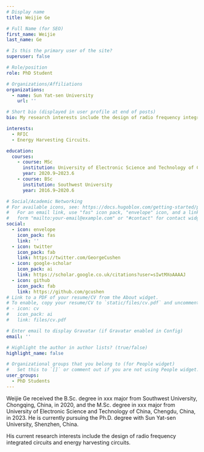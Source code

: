 ```yaml
---
# Display name
title: Weijie Ge

# Full Name (for SEO)
first_name: Weijie
last_name: Ge

# Is this the primary user of the site?
superuser: false

# Role/position
role: PhD Student

# Organizations/Affiliations
organizations:
  - name: Sun Yat-sen University
    url: ''

# Short bio (displayed in user profile at end of posts)
bio: My research interests include the design of radio frequency integrated circuits and energy harvesting circuits.

interests:
  - RFIC
  - Energy Harvesting Circuits.

education:
  courses:
    - course: MSc
      institution: University of Electronic Science and Technology of China
      year: 2020.9~2023.6
    - course: BSc
      institution: Southwest University
      year: 2016.9~2020.6

# Social/Academic Networking
# For available icons, see: https://docs.hugoblox.com/getting-started/page-builder/#icons
#   For an email link, use "fas" icon pack, "envelope" icon, and a link in the
#   form "mailto:your-email@example.com" or "#contact" for contact widget.
social:
  - icon: envelope
    icon_pack: fas
    link: ''
  - icon: twitter
    icon_pack: fab
    link: https://twitter.com/GeorgeCushen
  - icon: google-scholar
    icon_pack: ai
    link: https://scholar.google.co.uk/citations?user=sIwtMXoAAAAJ
  - icon: github
    icon_pack: fab
    link: https://github.com/gcushen
# Link to a PDF of your resume/CV from the About widget.
# To enable, copy your resume/CV to `static/files/cv.pdf` and uncomment the lines below.
# - icon: cv
#   icon_pack: ai
#   link: files/cv.pdf

# Enter email to display Gravatar (if Gravatar enabled in Config)
email: ''

# Highlight the author in author lists? (true/false)
highlight_name: false

# Organizational groups that you belong to (for People widget)
#   Set this to `[]` or comment out if you are not using People widget.
user_groups:
  - PhD Students
---
```


Weijie Ge received the B.Sc. degree in xxx major from Southwest University, Chongqing, China, in 2020, and the M.Sc. degree in xxx major from University of Electronic Science and Technology of China, Chengdu, China, in 2023. He is currently pursuing the Ph.D. degree with Sun Yat-sen University, Shenzhen, China.

His current research interests include the design of radio frequency integrated circuits and energy harvesting circuits.
